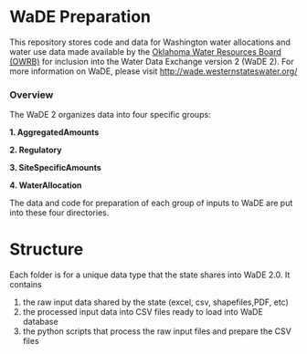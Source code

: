# WaDE Preparation

This repository stores code and data for Washington water allocations and water use data made available by the [Oklahoma Water Resources Board (OWRB)](https://www.owrb.ok.gov/) for inclusion into the Water Data Exchange version 2 (WaDE 2). For more information on WaDE, please visit http://wade.westernstateswater.org/

### Overview 

The WaDE 2 organizes data into four specific groups: 

**1. AggregatedAmounts**

**2. Regulatory**

**3. SiteSpecificAmounts**

**4. WaterAllocation**

The data and code for preparation of each group of inputs to WaDE are put into these four directories. 

# Structure
Each folder is for a unique data type that the state shares into WaDE 2.0. It contains 
1) the raw input data shared by the state (excel, csv, shapefiles,PDF, etc)
2) the processed input data into CSV files ready to load into WaDE database
3) the python scripts that process the raw input files and prepare the CSV files   

